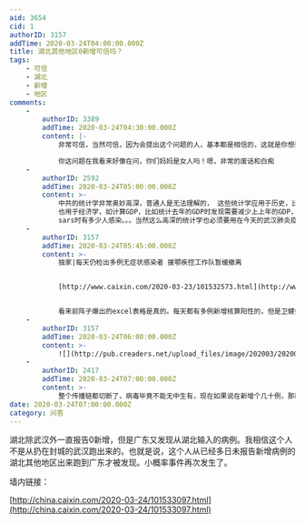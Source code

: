 ```yaml
---
aid: 3654
cid: 1
authorID: 3157
addTime: 2020-03-24T04:00:00.000Z
title: 湖北其他地区0新增可信吗？
tags:
    - 可信
    - 湖北
    - 新增
    - 地区
comments:
    -
        authorID: 3389
        addTime: 2020-03-24T04:30:00.000Z
        content: |-
            非常可信，当然可信，因为会提出这个问题的人，基本都是相信的，这就是你想要的答案

            你这问题在我看来好像在问，你们妈妈是女人吗！嗯，非常的废话和白痴
    -
        authorID: 2592
        addTime: 2020-03-24T05:00:00.000Z
        content: >-
            中共的统计学非常奥妙高深，普通人是无法理解的， 这些统计学应用于历史，比如三年自然灾害死了多少人，8964死了多少人，
            也用于经济学，如计算GDP，比如统计去年的GDP时发现需要减少上上年的GDP，也应用于流行病学， 比如中国一年因为流感死亡多少人，
            sars时有多少人感染。。。当然这么高深的统计学也必须要用在今天的武汉肺炎疫情上了
    -
        authorID: 3157
        addTime: 2020-03-24T05:45:00.000Z
        content: >-
            独家|每天仍检出多例无症状感染者 援鄂疾控工作队暂缓撤离


            [http://www.caixin.com/2020-03-23/101532573.html](http://www.caixin.com/2020-03-23/101532573.html)


            看来前阵子爆出的excel表格是真的。每天都有多例新增核算阳性的，但是卫健委不公布了。
    -
        authorID: 3157
        addTime: 2020-03-24T06:00:00.000Z
        content: >-
            ![](http://pub.creaders.net/upload_files/image/202003/20200320_15847247695646.jpg)
    -
        authorID: 2417
        addTime: 2020-03-24T07:00:00.000Z
        content: >-
            整个传播链都切断了，病毒毕竟不能无中生有，现在如果说在新增个几十例，那就不是可信不可信的问题了。那我们就该买棺材等待世界末日了，因为病毒已经进化成量子传播了。。
date: 2020-03-24T07:00:00.000Z
category: 问答
---
```


湖北除武汉外一直报告0新增，但是广东又发现从湖北输入的病例。我相信这个人不是从扔在封城的武汉跑出来的。也就是说，这个人从已经多日未报告新增病例的湖北其他地区出来跑到广东才被发现。小概率事件再次发生了。

墙内链接：

[http://china.caixin.com/2020-03-24/101533097.html](http://china.caixin.com/2020-03-24/101533097.html)
